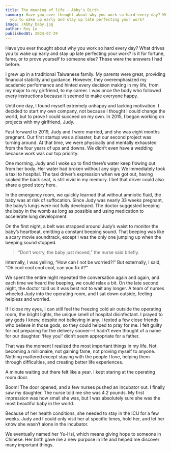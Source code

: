 ```yaml
---
title: The meaning of life - Abby's Birth
summary: Have you ever thought about why you work so hard every day? What drives
  you to wake up early and stay up late perfecting your work?
image: /Abby_baby.jpg
author: Roy Lo
publishedAt: 2024-07-29
---
```

Have you ever thought about why you work so hard every day? What drives you to wake up early and stay up late perfecting your work? Is it for fortune, fame, or to prove yourself to someone else? These were the answers I had before.

I grew up in a traditional Taiwanese family. My parents were great, providing financial stability and guidance. However, they overemphasized my academic performance and hinted every decision making in my life, from my major to my girlfriend, to my career. I was once the body who followed every instructions because it seemed to make everyone happy.

Until one day, I found myself extremely unhappy and lacking motivation. I decided to start my own company, not because I thought I could change the world, but to prove I could succeed on my own. In 2015, I began working on projects with my girlfriend, Judy.

Fast forward to 2019, Judy and I were married, and she was eight months pregnant. Our first startup was a disaster, but our second project was turning around. At that time, we were physically and mentally exhausted from the four years of ups and downs. We didn’t even have a wedding because work was our top priority.

One morning, Judy and I woke up to find there’s water keep flowing out from her body. Her water had broken without any sign. We immediately took a taxi to hospital. The taxi driver’s expression when we got out, having soaked the back seat, is still vivid in my memory. I bet that driver could also share a good story here.

In the emergency room, we quickly learned that without amniotic fluid, the baby was at risk of suffocation. Since Judy was nearly 33 weeks pregnant, the baby’s lungs were not fully developed. The doctor suggested keeping the baby in the womb as long as possible and using medication to accelerate lung development.

On the first night, a belt was strapped around Judy’s waist to monitor the baby’s heartbeat, emitting a constant beeping sound. That beeping was like a scary movie soundtrack, except I was the only one jumping up when the beeping sound stopped.

> “Don’t worry, the baby just moved,” the nurse said briefly.

Internally, I was yelling, “How can I not be worried?!” But externally, I said, “Oh cool cool cool cool, can you fix it?”

We spent the entire night repeated the conversation again and again, and each time we heard the beeping, we could relax a bit. On the late second night, the doctor told us it was best not to wait any longer. A team of nurses wheeled Judy into the operating room, and I sat down outside, feeling helpless and worried.

If I close my eyes, I can still feel the freezing cold air outside the operating room, the bright lights, the unique smell of hospital disinfectant. I prayed to any gods I knew, despite not believing in any. I texted a few close friends who believe in those gods, so they could helped to pray for me. I felt guilty for not preparing for the delivery sooner—I hadn’t even thought of a name for our daughter. ‘Hey you!’ didn’t seem appropriate for a father.

That was the moment I realized the most important things in my life. Not becoming a millionaire, not gaining fame, not proving myself to anyone. Nothing mattered except staying with the people I love, helping them through difficulties, and creating better life experiences.

A minute waiting out there felt like a year. I kept staring at the operating room door.

Boom! The door opened, and a few nurses pushed an incubator out. I finally saw my daughter. The nurse told me she was 4.2 pounds. My first impression was how small she was, but I was absolutely sure she was the most beautiful baby in the world.

Because of her health conditions, she needed to stay in the ICU for a few weeks. Judy and I could only visit her at specific times, hold her, and let her know she wasn’t alone in the incubator.

We eventually named her Yu-Hsi, which means giving hope to someone in Chinese. Her birth gave me a new purpose in life and helped me discover many important things.